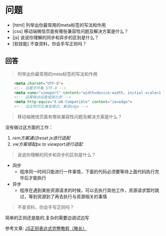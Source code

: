# 问题

+ [html] 列举出你最常用的meta标签的写法和作用
+ [css] 移动端微信页面有哪些兼容性问题及解决方案是什么？
+ [js] 说说你理解的同步和异步的区别是什么？
+ [软技能] 不查资料，你会手写正则吗？

## 回答

> 列举出你最常用的meta标签的写法和作用

```html
    <meta charset="UTF-8">
    <!-- 设置字符集 UTF-8 -->
    <meta name="viewport" content="width=device-width, initial-scale=1.0">
    <!-- 设置移动设备缩放比例 -->
    <meta http-equiv="X-UA-Compatible" content="ie=edge">
    <!-- 设定网页IE兼容模式，兼容edge --> 
```

> 移动端微信页面有哪些兼容性问题及解决方案是什么？

没有做过这方面的工作：

1. *rem方案通过reset js进行适配*
2. *vw方案搭配px to viewport进行适配*

> 说说你理解的同步和异步的区别是什么？

+ 同步
  + 程序同一时间只能进行一件事情，下面的代码必须要等待上面代码执行完毕后才能执行
+ 异步
  + 程序在遇到某些资源请求的时候，可以去执行其他工作，资源请求暂时跳过，等到资源到了再去执行与资源相关的事情

> 不查资料，你会手写正则吗？

简单的正则还是能的,复杂的需要边调试边写

参考文章: [JS正则表达式完整教程（略长）](https://juejin.im/post/5965943ff265da6c30653879)
